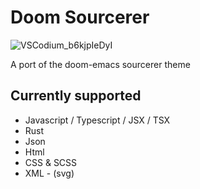 # Doom Sourcerer

![VSCodium_b6kjpIeDyI](https://user-images.githubusercontent.com/49600278/206633456-8e012571-92c2-4015-b5b3-f14f35fe988b.png)

A port of the doom-emacs sourcerer theme

## Currently supported

* Javascript / Typescript / JSX / TSX
* Rust
* Json
* Html
* CSS & SCSS
* XML - (svg)
